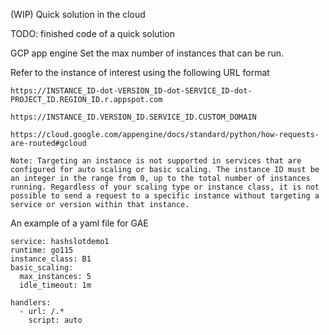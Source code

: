 (WIP) Quick solution in the cloud

TODO: finished code of a quick solution

GCP app engine
Set the max number of instances that can be run.

Refer to the instance of interest using the following URL format
```
https://INSTANCE_ID-dot-VERSION_ID-dot-SERVICE_ID-dot-PROJECT_ID.REGION_ID.r.appspot.com

https://INSTANCE_ID.VERSION_ID.SERVICE_ID.CUSTOM_DOMAIN

https://cloud.google.com/appengine/docs/standard/python/how-requests-are-routed#gcloud

Note: Targeting an instance is not supported in services that are configured for auto scaling or basic scaling. The instance ID must be an integer in the range from 0, up to the total number of instances running. Regardless of your scaling type or instance class, it is not possible to send a request to a specific instance without targeting a service or version within that instance.
```

An example of a yaml file for GAE
```
service: hashslotdemo1
runtime: go115
instance_class: B1
basic_scaling:
  max_instances: 5
  idle_timeout: 1m

handlers:
  - url: /.*
    script: auto
```
